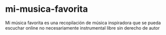 # mi-musica-favorita
Mi música favorita es una recopilación de música inspiradora que se pueda escuchar online no necesariamente instrumental libre sin derecho de autor
